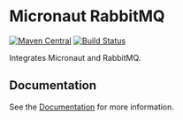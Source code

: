 # Micronaut RabbitMQ

 [![Maven Central](https://img.shields.io/maven-central/v/io.micronaut.configuration/micronaut-rabbitmq.svg?label=Maven%20Central)](https://search.maven.org/search?q=g:%22io.micronaut.configuration%22%20AND%20a:%22micronaut-rabbitmq%22)
[![Build Status](https://travis-ci.org/micronaut-projects/micronaut-rabbitmq.svg?branch=master)](https://travis-ci.org/micronaut-projects/micronaut-rabbitmq)

 Integrates Micronaut and RabbitMQ.

 ## Documentation

 See the [Documentation](https://micronaut-projects.github.io/micronaut-rabbitmq/latest/guide) for more information.

